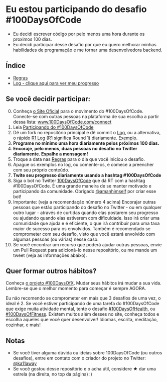 # Eu estou participando do desafio #100DaysOfCode

* Eu decidi escrever código por pelo menos uma hora durante os proximos 100 dias.
* Eu decidi participar desse desafio por que eu quero melhorar minhas habilidades de programação e me tornar uma desenvolvedora backend.

## Índice

* [Regras](regras.md)
* [Log - clique aqui para ver meu progresso](log.md)


## Se você decidir participar:

0.  Conheça [o Site Oficial](http://100daysofcode.com/) para o movimento do #100DaysOfCode. Conecte-se com outras pessoas na plataforma de sua escolha a partir dessa lista: www.100DaysOfCode.com/connect
1.  Leia [Participando do #100DaysOfCode](https://medium.freecodecamp.com/join-the-100daysofcode-556ddb4579e4)
2.  Dê um fork no repositório principal e dê commit o [Log](log.md), ou a alternativa, o rápido [R1 Log](r1-log.md) (R1 significa Round 1) diariamente. [Exemplo](https://github.com/Kallaway/100-days-kallaway-log).
3.  **Programe no mínimo uma hora diariamente pelos próximos 100 dias.**
4.  **Encoraje, pelo menos, duas pessoas no desafio no Twitter diariamente. Espalhe a mensagem!**
5.  Troque a data nas [Regras](regras.md) para o dia que você iniciou o desafio.
6.  Apague os exemplos no log, ou comente-os, e comece a preencher com seu próprio conteúdo.
7.  **Twite seu progresso diariamente usando a hashtag #100DaysOfCode**
8.  Siga o bot no Twitter [100DaysOfCode](https://twitter.com/_100DaysOfCode) que dá RT com a hashtag #100DaysOfCode. É uma grande maneira de se manter motivado e participando da comunidade. Obrigado [@amanhimself](https://twitter.com/amanhimself) por criar esse bot!
9.  Importante: (veja a recomendação número 4 acima) Encorajar outras pessoas que estão participando do desafio no Twitter - ou em qualquer outro lugar -  através de curtidas quando elas postarem seu progresso ou ajudando quando elas estiverem com dificuldade. Isso irá criar uma comunidade que ajuda e é eficiente, o que irá contribuir para uma taxa maior de sucesso para os envolvidos. Também é recomendado se comprometer com seu desafio, visto que você estará envolvido com algumas pessoas (ou várias) nesse caso.
10. Se você encontrar um recurso que poderá ajudar outras pessoas, envie um Pull Request para adicioná-lo nesse repositório, ou me mande um tweet (veja as informações abaixo).

## Quer formar outros hábitos?

Conheça [o projeto #100DaysOfX](http://100daysofx.com/). Mudar seus hábitos irá mudar a sua vida. Lembre-se que o melhor momento para começar é sempre AGORA.

Eu não recomendo se comprometer em mais que 3 desafios de uma vez, o ideal é 2. Se você estiver participando de uma tarefa do #100DaysOfCode que exige muita atividade mental, tente o desafio [#100DaysOfHealth](http://100daysofx.com/where-x-is/health/), ou [#100DaysOfFitness](http://100daysofx.com/challenges/). Existem muitos além desses no site, conheça todos e escolha aqueles que você quer desenvolver! Idiomas, escrita, meditação, cozinhar, e mais!

## Notas

* Se você tiver alguma dúvida ou ideias sobre 100DaysOfCode (ou outros desafios), entre em contato com o criador do projeto no Twitter: [@ka11away](https://twitter.com/ka11away)
* Se você gostou desse repositório e o acha útil, considere &#9733; dar uma estrela (na direita, no top da página) :)
